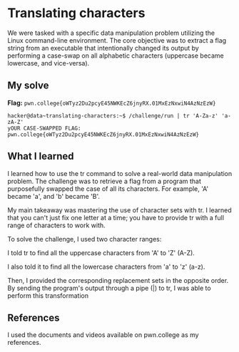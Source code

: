 # Translating characters
We were tasked with a specific data manipulation problem utilizing the Linux command-line environment. 
The core objective was to extract a flag string from an executable that intentionally changed its output by performing a case-swap on all alphabetic characters (uppercase became lowercase, and vice-versa).

## My solve
**Flag:** `pwn.college{oWTyz2Du2pcyE45NWKEcZ6jnyRX.01MxEzNxwiN4AzNzEzW}`

```pwn.college{oWTyz2Du2pcyE45NWKEcZ6jnyRX.01MxEzNxwiN4AzNzEzW}
hacker@data~translating-characters:~$ /challenge/run | tr 'A-Za-z' 'a-zA-Z'
yOUR CASE-SWAPPED FLAG:
pwn.college{oWTyz2Du2pcyE45NWKEcZ6jnyRX.01MxEzNxwiN4AzNzEzW}
```

## What I learned
I learned how to use the tr command to solve a real-world data manipulation problem. The challenge was to retrieve a flag from a program that purposefully swapped the case of all its characters. For example, 'A' became 'a', and 'b' became 'B'.

My main takeaway was mastering the use of character sets with tr. I learned that you can't just fix one letter at a time; you have to provide tr with a full range of characters to work with.

To solve the challenge, I used two character ranges:

I told tr to find all the uppercase characters from 'A' to 'Z' (A-Z).

I also told it to find all the lowercase characters from 'a' to 'z' (a-z).

Then, I provided the corresponding replacement sets in the opposite order. By sending the program's output through a pipe (|) to tr, I was able to perform this transformation

## References 
I used the documents and videos available on pwn.college as my references.
